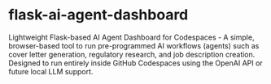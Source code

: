 # flask-ai-agent-dashboard
Lightweight Flask-based AI Agent Dashboard for Codespaces - A simple, browser-based tool to run pre-programmed AI workflows (agents) such as cover letter generation, regulatory research, and job description creation. Designed to run entirely inside GitHub Codespaces using the OpenAI API or future local LLM support.
